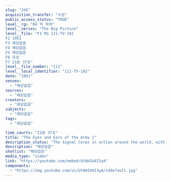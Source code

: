 ```yaml
---
slug: "245"
acquisition_transfer: "수집"
public_access_status: "TRUE"
level__rg: "R4 빅 픽쳐"
level__series: "The Big Picture"
level__file: "F1 RG 111-TV-192
F2 1951
F3 해당없음
F4 해당없음
F5 해당없음
F6 유성
F7 21분 37초"
level__file_number: "111"
level__local_identifier: "111-TV-192"
date: "1951"
venues: 
  - "해당없음"
sources: 
  - "해당없음"
creators: 
  - "해당없음"
subjects: 
  - "해당없음"
tags: 
  - "해당없음"

time_courts: "21분 37초"
title: "The Eyes and Ears of the Army 1"
description_status: "The Signal Corps in action around the world, with emphasison service during the Korean War."
description: "해당없음"
shotlist: "해당없음"
media_type: "video"
link: "https://youtube.com/embed/Ut8H2U4I3yA"
components: 
  - "https://img.youtube.com/vi/Ut8H2U4I3yA/sddefault.jpg"
---
```

